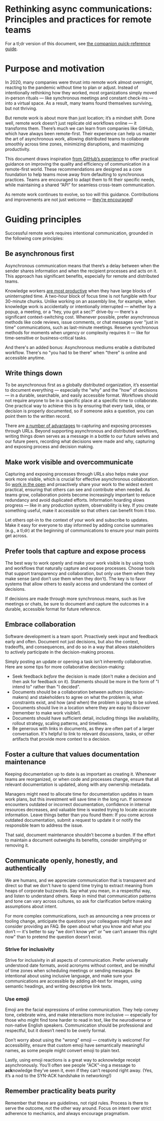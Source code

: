 # Rethinking async communications: Principles and practices for remote teams

For a tl;dr version of this document, see [the companion quick-reference guide](./quick-ref.md).

# Purpose and motivation

In 2020, many companies were thrust into remote work almost overnight, reacting to the pandemic without time to plan or adjust. Instead of intentionally rethinking how they worked, most organizations simply moved in-person rituals — like synchronous meetings and constant check-ins — into a virtual space. As a result, many teams found themselves surviving, but not thriving.

But remote work is about more than just location; it’s a mindset shift. Done well, remote work doesn’t just replicate old workflows online — it transforms them. There’s much we can learn from companies like GitHub, which have always been remote-first. Their experience can help us master the art of asynchronous work, allowing distributed teams to collaborate smoothly across time zones, minimizing disruptions, and maximizing productivity.

This document draws inspiration [from GitHub’s experience](https://github.com/github/how-engineering-communicates) to offer practical guidance on improving the quality and efficiency of communication in a remote-first world. These recommendations are designed as a core foundation to help teams move away from defaulting to synchronous practices. Teams are encouraged to adapt them to fit their specific needs, while maintaining a shared “API” for seamless cross-team communication.

As remote work continues to evolve, so too will this guidance. Contributions and improvements are not just welcome — [they’re encouraged](.github/CONTRIBUTING.md)!

# Guiding principles

Successful remote work requires intentional communication, grounded in the following core principles:

## Be asynchronous first

Asynchronous communication means that there’s a delay between when the sender shares information and when the recipient processes and acts on it. This approach has significant benefits, especially for remote and distributed teams.

Knowledge workers [are most productive](https://en.wikipedia.org/wiki/Flow_(psychology)) when they have large blocks of uninterrupted time. A two-hour block of focus time is not fungible with four 30-minute chunks. Unlike working on an assembly line, for example, when knowledge work is accidentally or intentionally interrupted — whether by a popup, a meeting, or a "hey, you got a sec?" drive-by — there's a significant context-switching cost. Whenever possible, prefer asynchronous methods like code reviews, issue comments, or chat messages over "just in time" communications, such as last-minute meetings. Reserve synchronous methods for moments when urgency or complexity requires it — like for time-sensitive or business-critical tasks.

And there's an added bonus: Asynchronous mediums enable a distributed workflow. There's no "you had to be there" when "there" is online and accessible anytime.

## Write things down

To be asynchronous first as a globally distributed organization, it’s essential to document everything — especially the "why" and the "how" of decisions — in a durable, searchable, and easily accessible format. Workflows should not require anyone to be in a specific place at a specific time to collaborate. One practical way to achieve this is by ensuring that every task, idea, or decision is properly documented, so if someone asks a question, you can point them to the written record.

There are [a number of advantages](https://ben.balter.com/2015/11/12/why-urls/#the-value-of-giving-concepts-urls) to capturing and exposing processes through URLs. Beyond supporting asynchronous and distributed workflows, writing things down serves as a message in a bottle to our future selves and our future peers, recording what decisions were made and why, capturing and exposing process and decision making.

## Make work visible and overcommunicate

Capturing and exposing processes through URLs also helps make your work more visible, which is crucial for effective asynchronous collaboration. So [work in the open](https://ben.balter.com/2022/02/16/leaders-show-their-work/) and proactively share your work to the widest extent practical, ensuring that others can see and contribute when needed. As teams grow, collaboration points become increasingly important to reduce redundancy and avoid duplicated efforts. Information hoarding slows progress — like in any production system, observability is key. If you create something useful, make it accessible so that others can benefit from it too.

Let others opt-in to the context of your work and subscribe to updates. Make it easy for everyone to stay informed by adding concise summaries (e.g., a tl;dr) at the beginning of communications to ensure your main points get across.

## Prefer tools that capture and expose process

The best way to work openly and make your work visible is by using tools and workflows that naturally capture and expose processes. Choose tools that support transparency and collaboration, but only use them when they make sense (and don’t use them when they don’t). The key is to favor systems that allow others to easily access and understand the context of decisions.

If decisions are made through more synchronous means, such as live meetings or chats, be sure to document and capture the outcomes in a durable, accessible format for future reference.

## Embrace collaboration

Software development is a team sport. Proactively seek input and feedback early and often. Document not just decisions, but also the context, tradeoffs, and consequences, and do so in a way that allows stakeholders to actively participate in the decision-making process.

Simply posting an update or opening a task isn’t inherently collaborative. Here are some tips for more collaborative decision-making:

* Seek feedback _before_ the decision is made (don't make a decision and then ask for feedback on it). Statements should be more in the form of "I intend to" rather than "I decided".
* Documents should be a collaboration between authors (decision-makers) and stakeholders to agree on what the problem is, what constraints exist, and how (and when) the problem is going to be solved.
* Documents should live in a location where they are easy to discover (remember to make work visible!).
* Documents should have sufficient detail, including things like availability, rollout strategy, scaling patterns, and timelines.
* Be generous with links in documents, as they are often part of a larger conversation. It's helpful to link to relevant discussions, tasks, or other artifacts that provide more context to a decision.

## Foster a culture that values documentation maintenance

Keeping documentation up to date is as important as creating it. Whenever teams are reorganized, or when code and processes change, ensure that all relevant documentation is updated, along with any ownership metadata.

Managers might need to allocate time for documentation updates in team work plans, but this investment will save time in the long run. If someone encounters outdated or incorrect documentation, confidence in internal resources decreases, and valuable time is wasted trying to locate accurate information. Leave things better than you found them: If you come across outdated documentation, submit a request to update it or notify the responsible team to address the issue.

That said, document maintenance shouldn’t become a burden. If the effort to maintain a document outweighs its benefits, consider simplifying or removing it.

## Communicate openly, honestly, and authentically

We are humans, and we appreciate communication that is transparent and direct so that we don't have to spend time trying to extract meaning from heaps of corporate buzzwords. Say what you mean, in a respectful way, and listen to understand others. Keep in mind that communication patterns and tone can vary across cultures, so ask for clarification before making assumptions about intent.

For more complex communications, such as announcing a new process or tooling change, anticipate the questions your colleagues might have and consider providing an FAQ. Be open about what you know and what you don’t — it's better to say "we don’t know yet" or "we can’t answer this right now" than to pretend the question doesn’t exist.

### Strive for inclusivity

Strive for inclusivity in all aspects of communication. Prefer universally understood date formats, avoid acronyms without context, and be mindful of time zones when scheduling meetings or sending messages. Be intentional about using inclusive language, and make sure your communications are accessible by adding alt-text for images, using semantic headings, and writing descriptive link texts.

### Use emoji

Emoji are the facial expressions of online communication. They help convey tone, celebrate wins, and make interactions more inclusive — especially for those who might find tone harder to read in text, like the neurodiverse or non-native English speakers. Communication should be professional and respectful, but it doesn’t need to be overly formal.

Don’t worry about using the "wrong" emoji — creativity is welcome! For accessibility, ensure that custom emoji have semantically meaningful names, as some people might convert emoji to plain text.

Lastly, using emoji reactions is a great way to acknowledge receipt asynchronously. You’ll often see people "ACK"-ing a message to **ack**nowledge they’ve seen it, even if they can’t respond right away. (Yes, it’s a nod to the SYN-ACK handshake in networking!)

## Remember practicality beats purity

Remember that these are guidelines, not rigid rules. Process is there to serve the outcome, not the other way around. Focus on intent over strict adherence to mechanics, and always encourage pragmatism.
